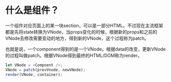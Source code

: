 # 什么是组件？
一个组件对应页面上的某一块section，可以是一部分HTML。不过现在主流框架都是先将state转换为VNode，当props变化的时候，根据新的props和之前的VNode去修改需要变动的地方，得到新的VNode，这个过程称为patch。

也就是说，一个component得到的是一个VNode。根据data的改变，更新VNode的过程叫做patch。根据VNode得到最终的HTML/DOM称为render。

```js
let VNode = <Compnent />;
VNode = patch(prevVnode, newVNode);
render(VNode, container);
```